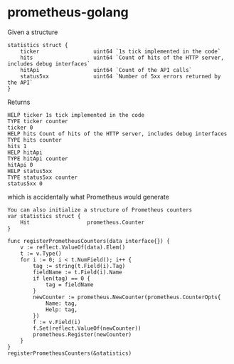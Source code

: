 # prometheus-golang


Given a structure 

	statistics struct {
		ticker                 uint64 `1s tick implemented in the code`
		hits                   uint64 `Count of hits of the HTTP server, includes debug interfaces`
		hitApi                 uint64 `Count of the API calls`
		status5xx              uint64 `Number of 5xx errors returned by the API`
	}
	
Returns

	HELP ticker 1s tick implemented in the code
	TYPE ticker counter
	ticker 0
	HELP hits Count of hits of the HTTP server, includes debug interfaces
	TYPE hits counter
	hits 1
	HELP hitApi 
	TYPE hitApi counter
	hitApi 0
	HELP status5xx 
	TYPE status5xx counter
	status5xx 0

which is accidentally what Prometheus would generate 

```
You can also initialize a structure of Prometheus counters 
var statistics struct {
	Hit                  prometheus.Counter
}

func registerPrometheusCounters(data interface{}) {
	v := reflect.ValueOf(data).Elem()
	t := v.Type()
	for i := 0; i < t.NumField(); i++ {
		tag := string(t.Field(i).Tag)
		fieldName := t.Field(i).Name
		if len(tag) == 0 {
			tag = fieldName
		}
		newCounter := prometheus.NewCounter(prometheus.CounterOpts{
			Name: tag,
			Help: tag,
		})
		f := v.Field(i)
		f.Set(reflect.ValueOf(newCounter))
		prometheus.Register(newCounter)
	}
}
registerPrometheusCounters(&statistics)
```
